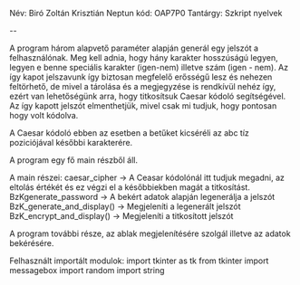 Név: Biró Zoltán Krisztián
Neptun kód: OAP7P0
Tantárgy: Szkript nyelvek

--

A program három alapvető paraméter alapján generál egy jelszót a felhasználónak. Meg kell adnia, hogy hány karakter hosszúságú legyen, legyen e benne speciális karakter (igen-nem) illetve szám (igen - nem).
Az így kapot jelszavunk így biztosan megfelelő erősségű lesz és nehezen feltörhető, de mivel a tárolása és a megjegyzése is rendkívül nehéz így, ezért van lehetőségünk arra, hogy titkosítsuk Caesar kódoló segítségével.
Az így kapott jelszót elmenthetjük, mivel csak mi tudjuk, hogy pontosan hogy volt kódolva.

A Caesar kódoló ebben az esetben a betűket kicséréli az abc tíz poziciójával későbbi karakterére.

A program egy fő main részből áll.

A main részei:
caesar_cipher -> A Ceasar kódolónál itt tudjuk megadni, az eltolás értékét és ez végzi el a későbbiekben magát a titkosítást.
BzKgenerate_password -> A bekért adatok alapján legenerálja a jelszót
BzK_generate_and_display() ->  Megjeleníti a legenerált jelszót
BzK_encrypt_and_display() -> Megjeleníti a titkosított jelszót

A program további része, az ablak megjelenítésére szolgál illetve az adatok bekérésére.

Felhasznált importált modulok:
import tkinter as tk
from tkinter import messagebox
import random
import string
